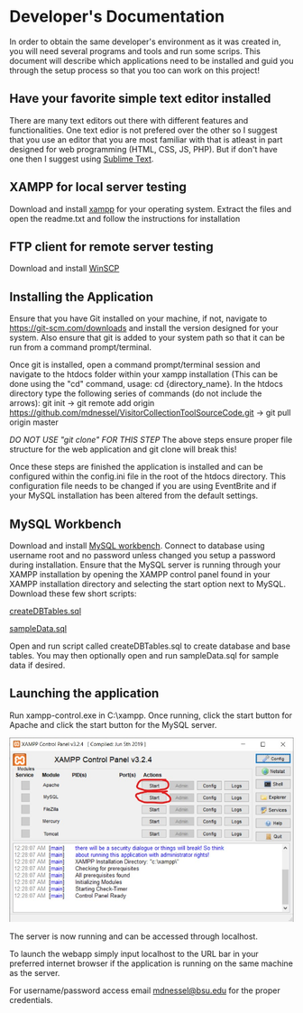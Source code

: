 # Developer's Documentation


In order to obtain the same developer's environment as it was created in, you will need several programs and tools and run some scrips. This document will describe which applications need to be installed and guid you through the setup process so that you too can work on this project!

## Have your favorite simple text editor installed

There are many text editors out there with different features and functionalities. One text edior is not prefered over the other so I suggest that you use an editor that you are most familiar with that is atleast in part designed for web programming (HTML, CSS, JS, PHP).
But if don't have one then I suggest using [Sublime Text](https://www.sublimetext.com/3).

## XAMPP for local server testing

Download and install [xampp](https://www.apachefriends.org/download.html) for your operating system. Extract the files and open the readme.txt and follow the instructions for installation


## FTP client for remote server testing

Download and install [WinSCP](https://winscp.net/eng/download.php)

## Installing the Application

Ensure that you have Git installed on your machine, if not, navigate to https://git-scm.com/downloads and install the version designed for your system. Also ensure that git is added to your system path so that it can be run from a command prompt/terminal.

Once git is installed, open a command prompt/terminal session and navigate to the htdocs folder within your xampp installation (This can be done using the "cd" command, usage: cd {directory_name}. In the htdocs directory type the following series of commands (do not include the arrows): git init -> git remote add origin https://github.com/mdnessel/VisitorCollectionToolSourceCode.git -> git pull origin master

*DO NOT USE "git clone" FOR THIS STEP* The above steps ensure proper file structure for the web application and git clone will break this!

Once these steps are finished the application is installed and can be configured within the config.ini file in the root of the htdocs directory. This configuration file needs to be changed if you are using EventBrite and if your MySQL installation has been altered from the default settings.

## MySQL Workbench

Download and install [MySQL workbench](https://dev.mysql.com/downloads/workbench/). Connect to database using username root and no password unless changed you setup a password during installation. Ensure that the MySQL server is running through your XAMPP installation by opening the XAMPP control panel found in your XAMPP installation directory and selecting the start option next to MySQL. Download these few short scripts:

[createDBTables.sql](https://github.com/IanShepard/VisitorCollectionTool/blob/master/Auxiliary%20Files/createDBTables.sql)

[sampleData.sql](https://github.com/IanShepard/VisitorCollectionTool/blob/master/Auxiliary%20Files/sampleData.sql)

Open and run script called createDBTables.sql to create database and base tables. You may then optionally open and run sampleData.sql for sample data if desired.

## Launching the application

Run xampp-control.exe in C:\xampp. Once running, click the start button for Apache and click the start button for the MySQL server. 

![](https://github.com/IanShepard/VisitorCollectionTool/blob/master/Auxiliary%20Files/images/documentation/xampp_start.jpg)

The server is now running and can be accessed through localhost.

To launch the webapp simply input localhost to the URL bar in your preferred internet browser if the application is running on the same machine as the server.

For username/password access email mdnessel@bsu.edu for the proper credentials.
